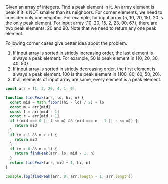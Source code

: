 Given an array of integers. Find a peak element in it. An array element is peak if it is NOT smaller than its neighbors. For corner elements, we need to consider only one neighbor. For example, for input array {5, 10, 20, 15}, 20 is the only peak element. For input array {10, 20, 15, 2, 23, 90, 67}, there are two peak elements: 20 and 90. Note that we need to return any one peak element.

Following corner cases give better idea about the problem.
1) If input array is sorted in strictly increasing order, the last element is always a peak element. For example, 50 is peak element in {10, 20, 30, 40, 50}.
2) If input array is sorted in strictly decreasing order, the first element is always a peak element. 100 is the peak element in {100, 80, 60, 50, 20}.
3) If all elements of input array are same, every element is a peak element.


```js
const arr = [1, 3, 20, 4, 1, 0]

function findPeak(arr, lo, hi, n) {
  const mid = Math.floor((hi - lo) / 2) + lo
  const m = arr[mid]
  const l = arr[mid - 1]
  const r = arr[mid + 1]
  if ((mid === 0 || l <= m) && (mid === n - 1 || r <= m)) {
    return mid
  }
  if (m > l && m > r) {
    return mid
  }
  if (m > 0 && m < l) {
    return findPeak(arr, lo, mid - 1, n)
  }
  return findPeak(arr, mid + 1, hi, n)
}

console.log(findPeak(arr, 0, arr.length - 1, arr.length))
```
